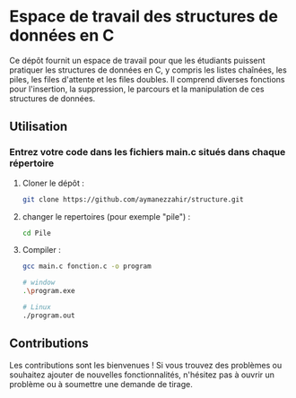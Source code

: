 # Espace de travail des structures de données en C

Ce dépôt fournit un espace de travail pour que les étudiants puissent pratiquer les structures de données en C, y compris les listes chaînées, les piles, les files d'attente et les files doubles. Il comprend diverses fonctions pour l'insertion, la suppression, le parcours et la manipulation de ces structures de données.

## Utilisation

   ### Entrez votre code dans les fichiers main.c situés dans chaque répertoire
1. Cloner le dépôt :
   ```bash
   git clone https://github.com/aymanezzahir/structure.git
   ```
2. changer le repertoires (pour exemple "pile") :
   ```bash
   cd Pile
   ```
3. Compiler :
   ```bash
   gcc main.c fonction.c -o program
   ```
   ```bash
   # window
   .\program.exe
   
   # Linux
   ./program.out
   ```

## Contributions

Les contributions sont les bienvenues ! Si vous trouvez des problèmes ou souhaitez ajouter de nouvelles fonctionnalités, n'hésitez pas à ouvrir un problème ou à soumettre une demande de tirage.


